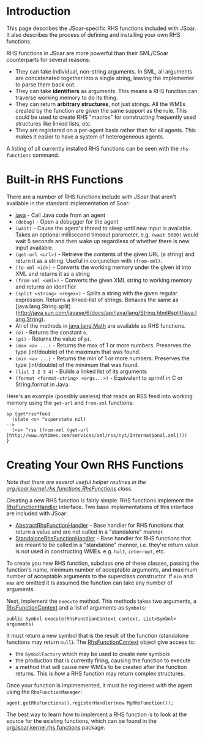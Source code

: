 # Introduction #

This page describes the JSoar-specific RHS functions included with JSoar. It also describes the process of defining and installing your own RHS functions.

RHS functions in JSoar are more powerful than their SML/CSoar counterparts for several reasons:

  * They can take individual, non-string arguments. In SML, all arguments are concatenated together into a single string, leaving the implementer to parse them back out.
  * They can take **identifiers** as arguments. This means a RHS function can traverse working memory to do its thing.
  * They can return **arbitrary structures**, not just strings. All the WMEs created by the function are given the same support as the rule. This could be used to create RHS "macros" for constructing frequently used structures like linked lists, etc.
  * They are registered on a per-agent basis rather than for all agents. This makes it easier to have a system of heterogeneous agents.

A listing of all currently installed RHS functions can be seen with the `rhs-functions` command.

# Built-in RHS Functions #

There are a number of RHS functions include with JSoar that aren't available in the standard implementation of Soar:

  * [java](JavaRhsFunction.md) - Call Java code from an agent
  * `(debug)` - Open a debugger for the agent
  * `(wait)` - Cause the agent's thread to sleep until new input is available. Takes an optional millisecond timeout parameter, e.g. `(wait 5000)` would wait 5 seconds and then wake up regardless of whether there is new input available.
  * `(get-url <url>)` - Retrieve the contents of the given URL (a string) and return it as a string. Useful in conjunction with `(from-xml)`.
  * `(to-xml <id>)` - Converts the working memory under the given id into XML and returns it as a string
  * `(from-xml <xml>)` - Converts the given XML string to working memory and returns an identifier
  * `(split <string> <regex>)` - Splits a string with the given regular expression. Returns a linked-list of strings. Behaves the same as [java.lang.String.split](http://java.sun.com/javase/6/docs/api/java/lang/String.html#split(java.lang.String).
  * All of the methods in [java.lang.Math](http://java.sun.com/javase/6/docs/api/java/lang/Math.html) are available as RHS functions.
  * `(e)` - Returns the constant `e`.
  * `(pi)` - Returns the value of `pi`.
  * `(max <a> ...)` - Returns the max of 1 or more numbers. Preserves the type (int/double) of the maximum that was found.
  * `(min <a> ...)` - Returns the min of 1 or more numbers. Preserves the type (int/double) of the minimum that was found.
  * `(list 1 2 3 4)` - Builds a linked list of its arguments
  * `(format <format-string> <args...>)` - Equivalent to sprintf in C or String.format in Java.

Here's an example (possibly useless) that reads an RSS feed into working memory using the `get-url` and `from-xml` functions:
```
sp {get*rss*feed
  (state <s> ^superstate nil)
-->
  (<s> ^rss (from-xml (get-url |http://www.nytimes.com/services/xml/rss/nyt/International.xml|)))
}
```

# Creating Your Own RHS Functions #
_Note that there are several useful helper routines in the [org.jsoar.kernel.rhs.functions.RhsFunctions](http://code.google.com/p/jsoar/source/browse/jsoar-core/src/main/java/org/jsoar/kernel/rhs/functions/RhsFunctions.java) class._

Creating a new RHS function is fairly simple. RHS functions implement the [RhsFunctionHandler](http://code.google.com/p/jsoar/source/browse/jsoar-core/src/main/java/org/jsoar/kernel/rhs/functions/RhsFunctionHandler.java) interface. Two base implementations of this interface are included with JSoar:

  * [AbstractRhsFunctionHandler](http://code.google.com/p/jsoar/source/browse/jsoar-core/src/main/java/org/jsoar/kernel/rhs/functions/AbstractRhsFunctionHandler.java) - Base handler for RHS functions that return a value and are not called in a "standalone" manner.
  * [StandaloneRhsFunctionHandler](http://code.google.com/p/jsoar/source/browse/jsoar-core/src/main/java/org/jsoar/kernel/rhs/functions/StandaloneRhsFunctionHandler.java) - Base handler for RHS functions that are meant to be called in a "standalone" manner, i.e. they're return value is not used in constructing WMEs. e.g. `halt`, `interrupt`, etc.

To create you new RHS function, subclass one of these classes, passing the function's name, minimum number of acceptable arguments, and maximum number of acceptable arguments to the superclass constructor. If `min` and `max` are omitted it is assumed the function can take any number of arguments.

Next, implement the `execute` method. This methods takes two arguments, a [RhsFunctionContext](http://code.google.com/p/jsoar/source/browse/jsoar-core/src/main/java/org/jsoar/kernel/rhs/functions/RhsFunctionContext.java) and a list of arguments as `Symbol`s:

```
public Symbol execute(RhsFunctionContext context, List<Symbol> arguments) 
```

It must return a new symbol that is the result of the function (standalone functions may return `null`). The [RhsFunctionContext](http://code.google.com/p/jsoar/source/browse/jsoar-core/src/main/java/org/jsoar/kernel/rhs/functions/RhsFunctionContext.java) object give access to:

  * the `SymbolFactory` which may be used to create new symbols
  * the production that is currently firing, causing the function to execute
  * a method that will cause new WMEs to be created after the function returns. This is how a RHS function may return complex structures.

Once your function is implmemented, it must be registered with the agent using the `RhsFunctionManager`:

```
agent.getRhsFunctions().registerHandler(new MyRhsFunction());
```

The best way to learn how to implement a RHS function is to look at the source for the existing functions, which can be found in the [org.jsoar.kernel.rhs.functions](http://code.google.com/p/jsoar/source/browse/#hg/jsoar-core/src/main/java/org/jsoar/kernel/rhs/functions) package.